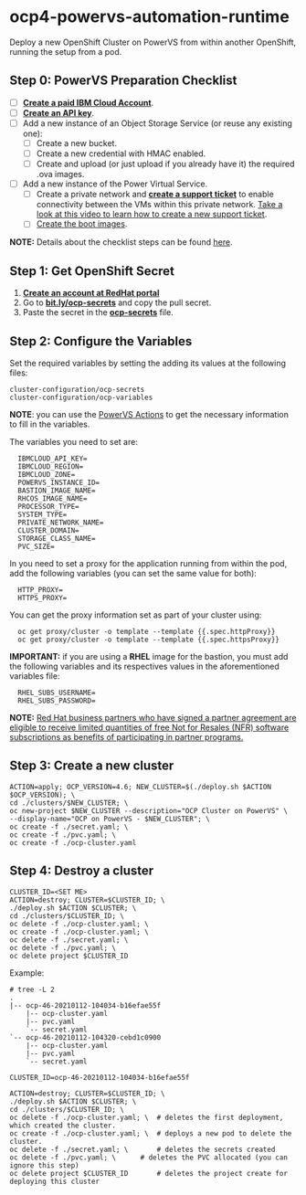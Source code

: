 # ocp4-powervs-automation-runtime
Deploy a new OpenShift Cluster on PowerVS from within another OpenShift, running the setup from a pod.

## Step 0: PowerVS Preparation Checklist

- [ ] **[Create a paid IBM Cloud Account](https://cloud.ibm.com/)**.
- [ ] **[Create an API key](https://cloud.ibm.com/docs/account?topic=account-userapikey)**.
- [ ] Add a new instance of an Object Storage Service (or reuse any existing one):
	- [ ] Create a new bucket.
	- [ ] Create a new credential with HMAC enabled.
	- [ ] Create and upload (or just upload if you already have it) the required .ova images.
- [ ] Add a new instance of the Power Virtual Service.
	- [ ] Create a private network and **[create a support ticket](https://cloud.ibm.com/unifiedsupport/cases/form)** to enable connectivity between the VMs within this private network. [Take a look at this video to learn how to create a new support ticket](https://youtu.be/S5ljNc2kU_A).
	- [ ] [Create the boot images](https://cloud.ibm.com/docs/power-iaas?topic=power-iaas-importing-boot-image).
	
**NOTE:** Details about the checklist steps can be found [here](https://github.com/ocp-power-automation/ocp4-upi-powervs/blob/master/docs/ocp_prereqs_powervs.md).

## Step 1: Get OpenShift Secret

1. **[Create an account at RedHat portal](https://www.redhat.com/wapps/ugc/register.html?_flowId=register-flow&_flowExecutionKey=e1s1)**
2. Go to **[bit.ly/ocp-secrets](bit.ly/ocp-secrets)** and copy the pull secret.
3. Paste the secret in the **[ocp-secrets](cluster-configuration/ocp-secrets)** file.

## Step 2: Configure the Variables

Set the required variables by setting the adding its values at the following files:

```
cluster-configuration/ocp-secrets
cluster-configuration/ocp-variables
```

**NOTE**: you can use the [PowerVS Actions](https://github.com/rpsene/powervs-actions) to get the necessary information to fill in the variables.

The variables you need to set are:

```
  IBMCLOUD_API_KEY=
  IBMCLOUD_REGION=
  IBMCLOUD_ZONE=
  POWERVS_INSTANCE_ID=
  BASTION_IMAGE_NAME=
  RHCOS_IMAGE_NAME=
  PROCESSOR_TYPE=
  SYSTEM_TYPE=
  PRIVATE_NETWORK_NAME=
  CLUSTER_DOMAIN=
  STORAGE_CLASS_NAME=
  PVC_SIZE=
```

In you need to set a proxy for the application running from within the pod, add the following variables (you can set the same value for both):

```
  HTTP_PROXY=
  HTTPS_PROXY=
```

You can get the proxy information set as part of your cluster using:

```
  oc get proxy/cluster -o template --template {{.spec.httpProxy}}
  oc get proxy/cluster -o template --template {{.spec.httpsProxy}}
```

**IMPORTANT:** if you are using a **RHEL** image for the bastion, you must add the following variables and its respectives values in the aforementioned variables file:

```
  RHEL_SUBS_USERNAME=
  RHEL_SUBS_PASSWORD=
```

**NOTE:** [Red Hat business partners who have signed a partner agreement are eligible to receive limited quantities of free Not for Resales (NFR) software subscriptions as benefits of participating in partner programs.](https://www.redhat.com/files/other/partners/Howtoguide-createanewNFR.pdf)

## Step 3: Create a new cluster

```
ACTION=apply; OCP_VERSION=4.6; NEW_CLUSTER=$(./deploy.sh $ACTION $OCP_VERSION); \
cd ./clusters/$NEW_CLUSTER; \
oc new-project $NEW_CLUSTER --description="OCP Cluster on PowerVS" \
--display-name="OCP on PowerVS - $NEW_CLUSTER"; \
oc create -f ./secret.yaml; \
oc create -f ./pvc.yaml; \
oc create -f ./ocp-cluster.yaml
```

## Step 4: Destroy a cluster

```
CLUSTER_ID=<SET ME>
ACTION=destroy; CLUSTER=$CLUSTER_ID; \
./deploy.sh $ACTION $CLUSTER; \
cd ./clusters/$CLUSTER_ID; \
oc delete -f ./ocp-cluster.yaml; \
oc create -f ./ocp-cluster.yaml; \
oc delete -f ./secret.yaml; \
oc delete -f ./pvc.yaml; \
oc delete project $CLUSTER_ID
```

Example: 

```
# tree -L 2
.
|-- ocp-46-20210112-104034-b16efae55f
    |-- ocp-cluster.yaml
    |-- pvc.yaml
    `-- secret.yaml
`-- ocp-46-20210112-104320-cebd1c0900
    |-- ocp-cluster.yaml
    |-- pvc.yaml
    `-- secret.yaml

CLUSTER_ID=ocp-46-20210112-104034-b16efae55f

ACTION=destroy; CLUSTER=$CLUSTER_ID; \
./deploy.sh $ACTION $CLUSTER; \
cd ./clusters/$CLUSTER_ID; \
oc delete -f ./ocp-cluster.yaml; \ 	# deletes the first deployment, which created the cluster.
oc create -f ./ocp-cluster.yaml; \ 	# deploys a new pod to delete the cluster.
oc delete -f ./secret.yaml; \		# deletes the secrets created
oc delete -f ./pvc.yaml; \ 		# deletes the PVC allocated (you can ignore this step)
oc delete project $CLUSTER_ID		# deletes the project create for deploying this cluster 
```

